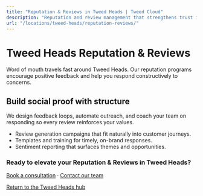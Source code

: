 ```yaml
---
title: "Reputation & Reviews in Tweed Heads | Tweed Cloud"
description: "Reputation and review management that strengthens trust in Tweed Heads."
url: "/locations/tweed-heads/reputation-reviews/"
---
```


# Tweed Heads Reputation & Reviews

Word of mouth travels fast around Tweed Heads. Our reputation programs encourage positive feedback and help you respond constructively to concerns.

## Build social proof with structure

We design feedback loops, automate outreach, and coach your team on responding so every review reinforces your values.

- Review generation campaigns that fit naturally into customer journeys.
- Templates and training for timely, on-brand responses.
- Sentiment reporting that surfaces themes and opportunities.

### Ready to elevate your Reputation & Reviews in Tweed Heads?

[Book a consultation](/consultation/) · [Contact our team](/contact/)

[Return to the Tweed Heads hub](/locations/tweed-heads/)
